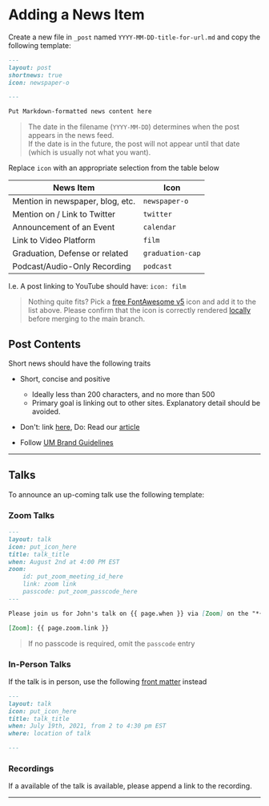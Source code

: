 # Adding a News Item

Create a new file in `_post` named `YYYY-MM-DD-title-for-url.md` and copy the following template:

```markdown
---
layout: post
shortnews: true
icon: newspaper-o

---

Put Markdown-formatted news content here
```

> The date in the filename (`YYYY-MM-DD`) determines when the post appears in the news feed.  
> If the date is in the future, the post will not appear until that date (which is usually not what you want).

Replace `icon` with an appropriate selection from the table below

| News Item                         | Icon              |
|-----------------------------------|-------------------|
| Mention in newspaper, blog, etc.  | `newspaper-o`     |
| Mention on / Link to Twitter      | `twitter`         |
| Announcement of an Event          | `calendar`        |
| Link to Video Platform            | `film`            |
| Graduation, Defense or related    | `graduation-cap`  |
| Podcast/Audio-Only Recording      | `podcast`         |

I.e. A post linking to YouTube should have: `icon: film`

> Nothing quite fits? Pick a [free FontAwesome v5](https://fontawesome.com/v5/search?m=free) icon and add it to the list above.
> Please confirm that the icon is correctly rendered [locally](./making_changes.md#building-locally.md) before merging to the main branch.

## Post Contents

Short news should have the following traits

- Short, concise and positive
    - Ideally less than 200 characters, and no more than 500
    - Primary goal is linking out to other sites. Explanatory detail should be avoided.

- Don't: link [here](www.example.com), Do: Read our [article](www.example.com)
- Follow [UM Brand Guidelines](https://branding.med.umich.edu/)

---

## Talks

To announce an up-coming talk use the following template:


### Zoom Talks

```markdown
---
layout: talk
icon: put_icon_here
title: talk_title
when: August 2nd at 4:00 PM EST
zoom:
    id: put_zoom_meeting_id_here
    link: zoom link
    passcode: put_zoom_passcode_here
---

Please join us for John's talk on {{ page.when }} via [Zoom] on the "*{{ page. title }}*"

[Zoom]: {{ page.zoom.link }}

```

> If no passcode is required, omit the `passcode` entry

### In-Person Talks

If the talk is in person, use the following [front matter](https://jekyllrb.com/docs/front-matter/) instead

```markdown
---
layout: talk
icon: put_icon_here
title: talk_title
when: July 19th, 2021, from 2 to 4:30 pm EST
where: location of talk

---
```

### Recordings

If a available of the talk is available, please append a link to the recording.

---
